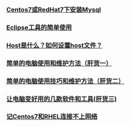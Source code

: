 

### [Centos7或RedHat7下安装Mysql](./docs/bokeyuan/2020/Centos7或RedHat7下安装Mysql.md)
### [Eclipse工具的简单使用](./docs/bokeyuan/2020/Eclipse工具的简单使用.md)
### [Host是什么？如何设置host文件？](./docs/bokeyuan/2020/Host是什么？如何设置host文件？.md)
### [简单的电脑使用和维护方法（肝货一）](./docs/bokeyuan/2020/简单的电脑使用和维护方法（肝货一）.md)
### [简单的电脑使用技巧和维护方法（肝货二）](./docs/bokeyuan/2020/简单的电脑使用技巧和维护方法（肝货二）.md)
### [让电脑变好用的几款软件和工具(肝货三)](./docs/bokeyuan/2020/让电脑变好用的几款软件和工具(肝货三).md)


### [记Centos7和RHEL连接不上网络](./docs/bokeyuan/2021/记Centos7和RHEL连接不上网络-ji-centos7-he-rhel-lian-jie-bu-shang-wang-luo.md)
